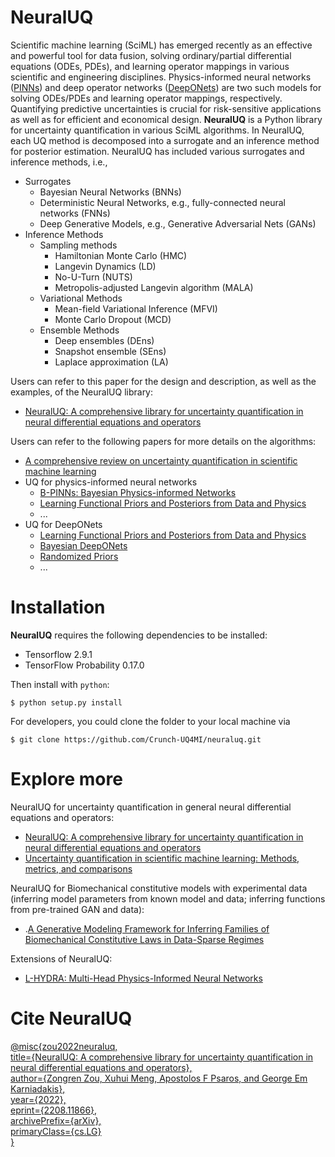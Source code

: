 # NeuralUQ
Scientific machine learning (SciML) has emerged recently as an effective and powerful tool for data fusion, solving ordinary/partial differential equations (ODEs, PDEs), and learning operator mappings in various scientific and engineering disciplines. Physics-informed neural networks ([PINNs](https://www.sciencedirect.com/science/article/pii/S0021999118307125)) and deep operator networks ([DeepONets](https://www.nature.com/articles/s42256-021-00302-5)) are two such models for solving ODEs/PDEs and learning operator mappings, respectively. Quantifying predictive uncertainties is crucial for risk-sensitive applications as well as for efficient and economical design. **NeuralUQ** is a Python library for uncertainty quantification in various SciML algorithms. In NeuralUQ, each UQ method is decomposed into a surrogate and an inference method for posterior estimation. NeuralUQ has included various surrogates and inference methods, i.e., 
- Surrogates
  - Bayesian Neural Networks (BNNs)
  - Deterministic Neural Networks, e.g., fully-connected neural networks (FNNs)
  - Deep Generative Models, e.g., Generative Adversarial Nets (GANs)
- Inference Methods
  - Sampling methods
    - Hamiltonian Monte Carlo (HMC)
    - Langevin Dynamics (LD)
    - No-U-Turn (NUTS)
    - Metropolis-adjusted Langevin algorithm (MALA)
  - Variational Methods
    - Mean-field Variational Inference (MFVI)
    - Monte Carlo Dropout (MCD)
  - Ensemble Methods
    - Deep ensembles (DEns)
    - Snapshot ensemble (SEns)
    - Laplace approximation (LA)
    
Users can refer to this paper for the design and description, as well as the examples, of the NeuralUQ library:
- [NeuralUQ: A comprehensive library for uncertainty quantification in neural differential equations and operators](https://arxiv.org/pdf/2208.11866.pdf)

Users can refer to the following papers for more details on the algorithms:
- [A comprehensive review on uncertainty quantification in scientific machine learning](https://www.sciencedirect.com/science/article/pii/S0021999122009652)
- UQ for physics-informed neural networks
  - [B-PINNs: Bayesian Physics-informed Networks](https://www.sciencedirect.com/science/article/pii/S0021999120306872)
  - [Learning Functional Priors and Posteriors from Data and Physics](https://www.sciencedirect.com/science/article/pii/S0021999122001358)
  - ...
- UQ for DeepONets
  - [Learning Functional Priors and Posteriors from Data and Physics](https://www.sciencedirect.com/science/article/pii/S0021999122001358)
  - [Bayesian DeepONets](https://arxiv.org/pdf/2111.02484.pdf)
  - [Randomized Priors](https://arxiv.org/pdf/2203.03048.pdf)
  - ...
# Installation
**NeuralUQ** requires the following dependencies to be installed:

- Tensorflow 2.9.1
- TensorFlow Probability 0.17.0

Then install with `python`:

```
$ python setup.py install
```

For developers, you could clone the folder to your local machine via
```
$ git clone https://github.com/Crunch-UQ4MI/neuraluq.git
```

# Explore more

NeuralUQ for uncertainty quantification in general neural differential equations and operators:
- [NeuralUQ: A comprehensive library for uncertainty quantification in neural differential equations and operators](https://arxiv.org/pdf/2208.11866.pdf)
- [Uncertainty quantification in scientific machine learning: Methods, metrics, and comparisons](https://www.sciencedirect.com/science/article/pii/S0021999122009652)

NeuralUQ for Biomechanical constitutive models with experimental data (inferring model parameters from known model and data; inferring functions from pre-trained GAN and data): 
- .[A Generative Modeling Framework for Inferring Families of Biomechanical Constitutive Laws in Data-Sparse Regimes](https://arxiv.org/pdf/2305.03184.pdf)

Extensions of NeuralUQ:
- [L-HYDRA: Multi-Head Physics-Informed Neural Networks](https://arxiv.org/abs/2301.02152)

# Cite NeuralUQ

[@misc{zou2022neuraluq, <br />
    title={NeuralUQ: A comprehensive library for uncertainty quantification in neural differential equations and operators}, <br />
    author={Zongren Zou, Xuhui Meng, Apostolos F Psaros, and George Em Karniadakis}, <br />
    year={2022}, <br />
    eprint={2208.11866}, <br />
    archivePrefix={arXiv}, <br />
    primaryClass={cs.LG} <br />
}](http://arxiv.org/abs/2208.11866)
